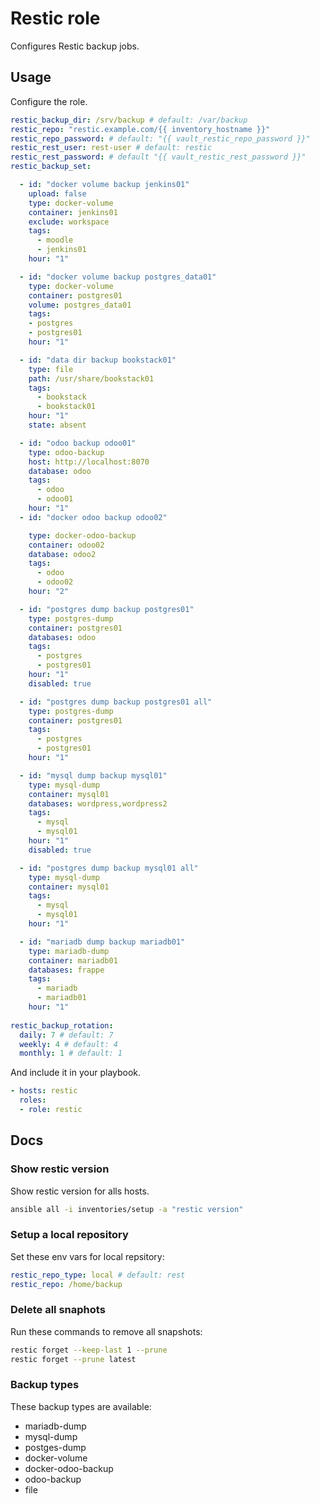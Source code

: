 # Restic role

Configures Restic backup jobs.

## Usage

Configure the role.

```yml
restic_backup_dir: /srv/backup # default: /var/backup
restic_repo: "restic.example.com/{{ inventory_hostname }}"
restic_repo_password: # default: "{{ vault_restic_repo_password }}"
restic_rest_user: rest-user # default: restic
restic_rest_password: # default "{{ vault_restic_rest_password }}"
restic_backup_set:

  - id: "docker volume backup jenkins01"
    upload: false
    type: docker-volume
    container: jenkins01
    exclude: workspace
    tags:
      - moodle
      - jenkins01
    hour: "1"

  - id: "docker volume backup postgres_data01"
    type: docker-volume
    container: postgres01
    volume: postgres_data01
    tags:
    - postgres
    - postgres01
    hour: "1"

  - id: "data dir backup bookstack01"
    type: file
    path: /usr/share/bookstack01
    tags:
      - bookstack
      - bookstack01
    hour: "1"
    state: absent

  - id: "odoo backup odoo01"
    type: odoo-backup
    host: http://localhost:8070
    database: odoo
    tags:
      - odoo
      - odoo01
    hour: "1"
  - id: "docker odoo backup odoo02"

    type: docker-odoo-backup
    container: odoo02
    database: odoo2
    tags:
      - odoo
      - odoo02
    hour: "2"

  - id: "postgres dump backup postgres01"
    type: postgres-dump
    container: postgres01
    databases: odoo
    tags:
      - postgres
      - postgres01
    hour: "1"
    disabled: true

  - id: "postgres dump backup postgres01 all"
    type: postgres-dump
    container: postgres01
    tags:
      - postgres
      - postgres01
    hour: "1"

  - id: "mysql dump backup mysql01"
    type: mysql-dump
    container: mysql01
    databases: wordpress,wordpress2
    tags:
      - mysql
      - mysql01
    hour: "1"
    disabled: true

  - id: "postgres dump backup mysql01 all"
    type: mysql-dump
    container: mysql01
    tags:
      - mysql
      - mysql01
    hour: "1"

  - id: "mariadb dump backup mariadb01"
    type: mariadb-dump
    container: mariadb01
    databases: frappe
    tags:
      - mariadb
      - mariadb01
    hour: "1"
    
restic_backup_rotation:
  daily: 7 # default: 7
  weekly: 4 # default: 4
  monthly: 1 # default: 1
```

And include it in your playbook.

```yml
- hosts: restic
  roles:
  - role: restic
```

## Docs

### Show restic version

Show restic version for alls hosts.

```bash
ansible all -i inventories/setup -a "restic version"
```

### Setup a local repository

Set these env vars for local repsitory:

```yaml
restic_repo_type: local # default: rest
restic_repo: /home/backup
```

### Delete all snaphots

Run these commands to remove all snapshots:

```bash
restic forget --keep-last 1 --prune
restic forget --prune latest
```

### Backup types

These backup types are available:

* mariadb-dump
* mysql-dump
* postges-dump
* docker-volume
* docker-odoo-backup
* odoo-backup
* file
